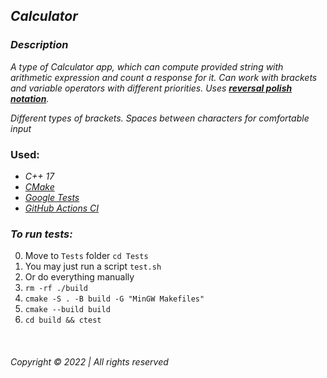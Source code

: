 ## _Calculator_

### _Description_

_A type of Calculator app, which can compute provided string with arithmetic expression and count a response for it. Can
work with brackets and variable operators with different priorities.
Uses __[reversal polish notation](https://en.wikipedia.org/wiki/Reverse_Polish_notation)__._

_Different types of brackets. Spaces between characters for comfortable input_
### Used:

* _C++ 17_
* _[CMake](https://cmake.org/)_
* _[Google Tests](https://github.com/google/googletest)_
* _[GitHub Actions CI](https://github.com/features/actions)_


### _To run tests:_  
0. Move to `Tests` folder `cd Tests`  
1. You may just run a script `test.sh`  
2. Or do everything manually 
3. `rm -rf ./build`  
4. `cmake -S . -B build -G "MinGW Makefiles"`  
5. `cmake --build build`  
6. `cd build && ctest`

&nbsp;

###### Copyright © 2022 | All rights reserved